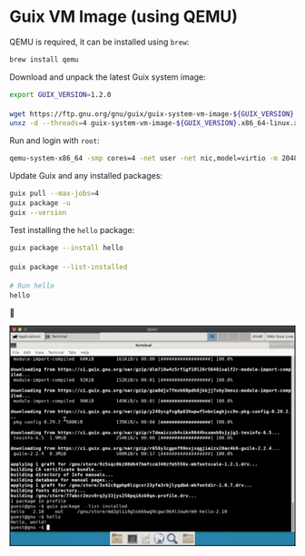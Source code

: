 # Guix VM Image (using QEMU)

QEMU is required, it can be installed using `brew`:
```bash
brew install qemu
```

Download and unpack the latest Guix system image:
```bash
export GUIX_VERSION=1.2.0

wget https://ftp.gnu.org/gnu/guix/guix-system-vm-image-${GUIX_VERSION}.x86_64-linux.xz
unxz -d --threads=4 guix-system-vm-image-${GUIX_VERSION}.x86_64-linux.xz
```

Run and login with `root`:
```bash
qemu-system-x86_64 -smp cores=4 -net user -net nic,model=virtio -m 2048 guix-system-vm-image-${GUIX_VERSION}.x86_64-linux
```

Update Guix and any installed packages:
```bash
guix pull --max-jobs=4
guix package -u
guix --version
```

Test installing the `hello` package:
```bash
guix package --install hello

guix package --list-installed

# Run hello
hello
```

🍻

![Guix](guix.png)
